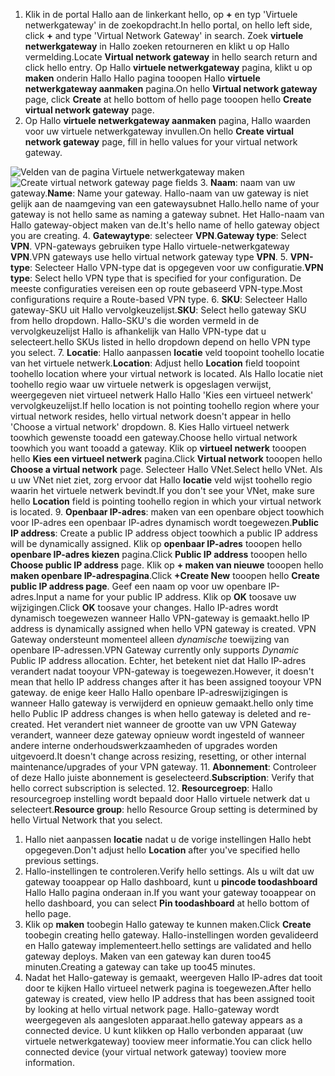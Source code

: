 1. <span data-ttu-id="ffc26-101">Klik in de portal Hallo aan de linkerkant hello, op  **+**  en typ 'Virtuele netwerkgateway' in de zoekopdracht.</span><span class="sxs-lookup"><span data-stu-id="ffc26-101">In hello portal, on hello left side, click **+** and type 'Virtual Network Gateway' in search.</span></span> <span data-ttu-id="ffc26-102">Zoek **virtuele netwerkgateway** in Hallo zoeken retourneren en klikt u op Hallo vermelding.</span><span class="sxs-lookup"><span data-stu-id="ffc26-102">Locate **Virtual network gateway** in hello search return and click hello entry.</span></span> <span data-ttu-id="ffc26-103">Op Hallo **virtuele netwerkgateway** pagina, klikt u op **maken** onderin Hallo Hallo pagina tooopen Hallo **virtuele netwerkgateway aanmaken** pagina.</span><span class="sxs-lookup"><span data-stu-id="ffc26-103">On hello **Virtual network gateway** page, click **Create** at hello bottom of hello page tooopen hello **Create virtual network gateway** page.</span></span>
2. <span data-ttu-id="ffc26-104">Op Hallo **virtuele netwerkgateway aanmaken** pagina, Hallo waarden voor uw virtuele netwerkgateway invullen.</span><span class="sxs-lookup"><span data-stu-id="ffc26-104">On hello **Create virtual network gateway** page, fill in hello values for your virtual network gateway.</span></span>

  <span data-ttu-id="ffc26-105">![Velden van de pagina Virtuele netwerkgateway maken](./media/vpn-gateway-add-gw-rm-portal-include/gw.png "Velden van de pagina Virtuele netwerkgateway maken")</span><span class="sxs-lookup"><span data-stu-id="ffc26-105">![Create virtual network gateway page fields](./media/vpn-gateway-add-gw-rm-portal-include/gw.png "Create virtual network gateway page fields")</span></span>
3. <span data-ttu-id="ffc26-106">**Naam**: naam van uw gateway.</span><span class="sxs-lookup"><span data-stu-id="ffc26-106">**Name**: Name your gateway.</span></span> <span data-ttu-id="ffc26-107">Hallo-naam van uw gateway is niet gelijk aan de naamgeving van een gatewaysubnet Hallo.</span><span class="sxs-lookup"><span data-stu-id="ffc26-107">hello name of your gateway is not hello same as naming a gateway subnet.</span></span> <span data-ttu-id="ffc26-108">Het Hallo-naam van Hallo gateway-object maken van de.</span><span class="sxs-lookup"><span data-stu-id="ffc26-108">It's hello name of hello gateway object you are creating.</span></span>
4. <span data-ttu-id="ffc26-109">**Gatewaytype**: selecteer **VPN**.</span><span class="sxs-lookup"><span data-stu-id="ffc26-109">**Gateway type**: Select **VPN**.</span></span> <span data-ttu-id="ffc26-110">VPN-gateways gebruiken type Hallo virtuele-netwerkgateway **VPN**.</span><span class="sxs-lookup"><span data-stu-id="ffc26-110">VPN gateways use hello virtual network gateway type **VPN**.</span></span>
5. <span data-ttu-id="ffc26-111">**VPN-type**: Selecteer Hallo VPN-type dat is opgegeven voor uw configuratie.</span><span class="sxs-lookup"><span data-stu-id="ffc26-111">**VPN type**: Select hello VPN type that is specified for your configuration.</span></span> <span data-ttu-id="ffc26-112">De meeste configuraties vereisen een op route gebaseerd VPN-type.</span><span class="sxs-lookup"><span data-stu-id="ffc26-112">Most configurations require a Route-based VPN type.</span></span>
6. <span data-ttu-id="ffc26-113">**SKU**: Selecteer Hallo gateway-SKU uit Hallo vervolgkeuzelijst.</span><span class="sxs-lookup"><span data-stu-id="ffc26-113">**SKU**: Select hello gateway SKU from hello dropdown.</span></span> <span data-ttu-id="ffc26-114">Hallo-SKU's die worden vermeld in de vervolgkeuzelijst Hallo is afhankelijk van Hallo VPN-type dat u selecteert.</span><span class="sxs-lookup"><span data-stu-id="ffc26-114">hello SKUs listed in hello dropdown depend on hello VPN type you select.</span></span>
7. <span data-ttu-id="ffc26-115">**Locatie**: Hallo aanpassen **locatie** veld toopoint toohello locatie van het virtuele netwerk.</span><span class="sxs-lookup"><span data-stu-id="ffc26-115">**Location**: Adjust hello **Location** field toopoint toohello location where your virtual network is located.</span></span> <span data-ttu-id="ffc26-116">Als Hallo locatie niet toohello regio waar uw virtuele netwerk is opgeslagen verwijst, weergegeven niet virtueel netwerk Hallo Hallo 'Kies een virtueel netwerk' vervolgkeuzelijst.</span><span class="sxs-lookup"><span data-stu-id="ffc26-116">If hello location is not pointing toohello region where your virtual network resides, hello virtual network doesn't appear in hello 'Choose a virtual network' dropdown.</span></span>
8. <span data-ttu-id="ffc26-117">Kies Hallo virtueel netwerk toowhich gewenste tooadd een gateway.</span><span class="sxs-lookup"><span data-stu-id="ffc26-117">Choose hello virtual network toowhich you want tooadd a gateway.</span></span> <span data-ttu-id="ffc26-118">Klik op **virtueel netwerk** tooopen hello **Kies een virtueel netwerk** pagina.</span><span class="sxs-lookup"><span data-stu-id="ffc26-118">Click **Virtual network** tooopen hello **Choose a virtual network** page.</span></span> <span data-ttu-id="ffc26-119">Selecteer Hallo VNet.</span><span class="sxs-lookup"><span data-stu-id="ffc26-119">Select hello VNet.</span></span> <span data-ttu-id="ffc26-120">Als u uw VNet niet ziet, zorg ervoor dat Hallo **locatie** veld wijst toohello regio waarin het virtuele netwerk bevindt.</span><span class="sxs-lookup"><span data-stu-id="ffc26-120">If you don't see your VNet, make sure hello **Location** field is pointing toohello region in which your virtual network is located.</span></span>
9. <span data-ttu-id="ffc26-121">**Openbaar IP-adres**: maken van een openbare object toowhich voor IP-adres een openbaar IP-adres dynamisch wordt toegewezen.</span><span class="sxs-lookup"><span data-stu-id="ffc26-121">**Public IP address**: Create a public IP address object toowhich a public IP address will be dynamically assigned.</span></span> <span data-ttu-id="ffc26-122">Klik op **openbaar IP-adres** tooopen hello **openbare IP-adres kiezen** pagina.</span><span class="sxs-lookup"><span data-stu-id="ffc26-122">Click **Public IP address** tooopen hello **Choose public IP address** page.</span></span> <span data-ttu-id="ffc26-123">Klik op **+ maken van nieuwe** tooopen hello **maken openbare IP-adrespagina**.</span><span class="sxs-lookup"><span data-stu-id="ffc26-123">Click **+Create New** tooopen hello **Create public IP address page**.</span></span> <span data-ttu-id="ffc26-124">Geef een naam op voor uw openbare IP-adres.</span><span class="sxs-lookup"><span data-stu-id="ffc26-124">Input a name for your public IP address.</span></span> <span data-ttu-id="ffc26-125">Klik op **OK** toosave uw wijzigingen.</span><span class="sxs-lookup"><span data-stu-id="ffc26-125">Click **OK** toosave your changes.</span></span> <span data-ttu-id="ffc26-126">Hallo IP-adres wordt dynamisch toegewezen wanneer Hallo VPN-gateway is gemaakt.</span><span class="sxs-lookup"><span data-stu-id="ffc26-126">hello IP address is dynamically assigned when hello VPN gateway is created.</span></span> <span data-ttu-id="ffc26-127">VPN Gateway ondersteunt momenteel alleen *dynamische* toewijzing van openbare IP-adressen.</span><span class="sxs-lookup"><span data-stu-id="ffc26-127">VPN Gateway currently only supports *Dynamic* Public IP address allocation.</span></span> <span data-ttu-id="ffc26-128">Echter, het betekent niet dat Hallo IP-adres verandert nadat tooyour VPN-gateway is toegewezen.</span><span class="sxs-lookup"><span data-stu-id="ffc26-128">However, it doesn't mean that hello IP address changes after it has been assigned tooyour VPN gateway.</span></span> <span data-ttu-id="ffc26-129">de enige keer Hallo Hallo openbare IP-adreswijzigingen is wanneer Hallo gateway is verwijderd en opnieuw gemaakt.</span><span class="sxs-lookup"><span data-stu-id="ffc26-129">hello only time hello Public IP address changes is when hello gateway is deleted and re-created.</span></span> <span data-ttu-id="ffc26-130">Het verandert niet wanneer de grootte van uw VPN Gateway verandert, wanneer deze gateway opnieuw wordt ingesteld of wanneer andere interne onderhoudswerkzaamheden of upgrades worden uitgevoerd.</span><span class="sxs-lookup"><span data-stu-id="ffc26-130">It doesn't change across resizing, resetting, or other internal maintenance/upgrades of your VPN gateway.</span></span>
11. <span data-ttu-id="ffc26-131">**Abonnement**: Controleer of deze Hallo juiste abonnement is geselecteerd.</span><span class="sxs-lookup"><span data-stu-id="ffc26-131">**Subscription**: Verify that hello correct subscription is selected.</span></span>
12. <span data-ttu-id="ffc26-132">**Resourcegroep**: Hallo resourcegroep instelling wordt bepaald door Hallo virtuele netwerk dat u selecteert.</span><span class="sxs-lookup"><span data-stu-id="ffc26-132">**Resource group**: hello Resource Group setting is determined by hello Virtual Network that you select.</span></span>
1. <span data-ttu-id="ffc26-133">Hallo niet aanpassen **locatie** nadat u de vorige instellingen Hallo hebt opgegeven.</span><span class="sxs-lookup"><span data-stu-id="ffc26-133">Don't adjust hello **Location** after you've specified hello previous settings.</span></span>
2. <span data-ttu-id="ffc26-134">Hallo-instellingen te controleren.</span><span class="sxs-lookup"><span data-stu-id="ffc26-134">Verify hello settings.</span></span> <span data-ttu-id="ffc26-135">Als u wilt dat uw gateway tooappear op Hallo dashboard, kunt u **pincode toodashboard** Hallo Hallo pagina onderaan in.</span><span class="sxs-lookup"><span data-stu-id="ffc26-135">If you want your gateway tooappear on hello dashboard, you can select **Pin toodashboard** at hello bottom of hello page.</span></span>
3. <span data-ttu-id="ffc26-136">Klik op **maken** toobegin Hallo gateway te kunnen maken.</span><span class="sxs-lookup"><span data-stu-id="ffc26-136">Click **Create** toobegin creating hello gateway.</span></span> <span data-ttu-id="ffc26-137">Hallo-instellingen worden gevalideerd en Hallo gateway implementeert.</span><span class="sxs-lookup"><span data-stu-id="ffc26-137">hello settings are validated and hello gateway deploys.</span></span> <span data-ttu-id="ffc26-138">Maken van een gateway kan duren too45 minuten.</span><span class="sxs-lookup"><span data-stu-id="ffc26-138">Creating a gateway can take up too45 minutes.</span></span>
4. <span data-ttu-id="ffc26-139">Nadat het Hallo-gateway is gemaakt, weergeven Hallo IP-adres dat tooit door te kijken Hallo virtueel netwerk pagina is toegewezen.</span><span class="sxs-lookup"><span data-stu-id="ffc26-139">After hello gateway is created, view hello IP address that has been assigned tooit by looking at hello virtual network page.</span></span> <span data-ttu-id="ffc26-140">Hallo-gateway wordt weergegeven als aangesloten apparaat.</span><span class="sxs-lookup"><span data-stu-id="ffc26-140">hello gateway appears as a connected device.</span></span> <span data-ttu-id="ffc26-141">U kunt klikken op Hallo verbonden apparaat (uw virtuele netwerkgateway) tooview meer informatie.</span><span class="sxs-lookup"><span data-stu-id="ffc26-141">You can click hello connected device (your virtual network gateway) tooview more information.</span></span>
